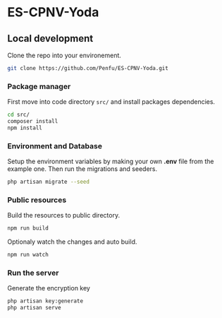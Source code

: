 # ES-CPNV-Yoda

## Local development

Clone the repo into your environement.

```bash
git clone https://github.com/Penfu/ES-CPNV-Yoda.git
```

### Package manager

First move into code directory `src/` and install packages dependencies.

```bash
cd src/
composer install
npm install
```

### Environment and Database

Setup the environment variables by making your own **.env** file from the example one.
Then run the migrations and seeders.

```bash
php artisan migrate --seed
```

### Public resources

Build the resources to public directory.

```bash
npm run build
```

Optionaly watch the changes and auto build.

```bash
npm run watch
```

### Run the server

Generate the encryption key

```bash
php artisan key:generate
php artisan serve
```
